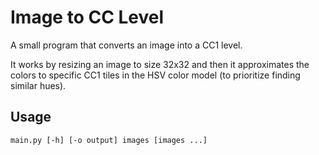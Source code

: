 # Image to CC Level

A small program that converts an image into a CC1 level.

It works by resizing an image to size 32x32 and then it approximates the colors to specific CC1 tiles in the HSV color model (to prioritize finding similar hues).

## Usage

`main.py [-h] [-o output] images [images ...]`